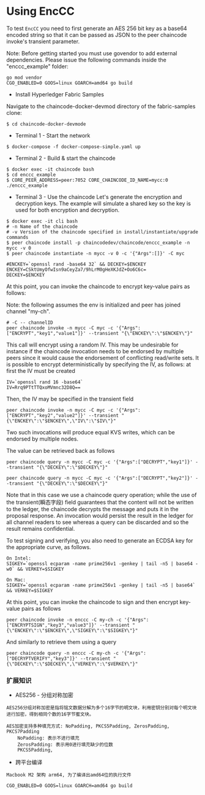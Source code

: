 # Using EncCC

To test `EncCC` you need to first generate an AES 256 bit key as a base64
encoded string so that it can be passed as JSON to the peer chaincode
invoke's transient parameter.

Note: Before getting started you must use govendor to add external dependencies.  Please issue the following commands inside the "enccc_example" folder:
```
go mod vendor
CGO_ENABLED=0 GOOS=linux GOARCH=amd64 go build
```

* Install Hyperledger Fabric Samples

Navigate to the chaincode-docker-devmod directory of the fabric-samples clone:

```
$ cd chaincode-docker-devmode
```
  
* Terminal 1 - Start the network 

```
$ docker-compose -f docker-compose-simple.yaml up
```

* Terminal 2 - Build & start the chaincode

```
$ docker exec -it chaincode bash
$ cd enccc_example
$ CORE_PEER_ADDRESS=peer:7052 CORE_CHAINCODE_ID_NAME=mycc:0 ./enccc_example
```

* Terminal 3 - Use the chaincode
Let's generate the encryption and decryption keys.  The example will simulate a shared key so the key is used for both encryption and decryption.
```
$ docker exec -it cli bash 
# -n Name of the chaincode
# -v Version of the chaincode specified in install/instantiate/upgrade commands
$ peer chaincode install -p chaincodedev/chaincode/enccc_example -n mycc -v 0
$ peer chaincode instantiate -n mycc -v 0 -c '{"Args":[]}' -C myc

#ENCKEY=`openssl rand -base64 32` && DECKEY=$ENCKEY
ENCKEY=CSktUmyOfwIsn9aCeyZa7/9hLrM0gHeXKJdZ+Oo6C6c=
DECKEY=$ENCKEY

```

At this point, you can invoke the chaincode to encrypt key-value pairs as
follows:

Note: the following assumes the env is initialized and peer has joined channel "my-ch".
```
# -C -- channelID
peer chaincode invoke -n mycc -C myc -c '{"Args":["ENCRYPT","key1","value1"]}' --transient "{\"ENCKEY\":\"$ENCKEY\"}"
```

This call will encrypt using a random IV. This may be undesirable for
instance if the chaincode invocation needs to be endorsed by multiple
peers since it would cause the endorsement of conflicting read/write sets.
It is possible to encrypt deterministically by specifying the IV, as
follows: at first the IV must be created

```
IV=`openssl rand 16 -base64`
IV=Rrq9PTtTTQxoMVmnc32D8Q==
```

Then, the IV may be specified in the transient field

```
peer chaincode invoke -n mycc -C myc -c '{"Args":["ENCRYPT","key2","value2"]}' --transient "{\"ENCKEY\":\"$ENCKEY\",\"IV\":\"$IV\"}"
```

Two such invocations will produce equal KVS writes, which can be endorsed by multiple nodes.

The value can be retrieved back as follows

```
peer chaincode query -n mycc -C myc -c '{"Args":["DECRYPT","key1"]}' --transient "{\"DECKEY\":\"$DECKEY\"}"
```
```
peer chaincode query -n mycc -C myc -c '{"Args":["DECRYPT","key2"]}' --transient "{\"DECKEY\":\"$DECKEY\"}"
```
Note that in this case we use a chaincode query operation; while the use of the
transient(瞬态字段) field guarantees that the content will not be written to the ledger,
the chaincode decrypts the message and puts it in the proposal response. An
invocation would persist the result in the ledger for all channel readers to
see whereas a query can be discarded and so the result remains confidential.

To test signing and verifying, you also need to generate an ECDSA key for the appropriate
curve, as follows.

```
On Intel:
SIGKEY=`openssl ecparam -name prime256v1 -genkey | tail -n5 | base64 -w0` && VERKEY=$SIGKEY

On Mac:
SIGKEY=`openssl ecparam -name prime256v1 -genkey | tail -n5 | base64` && VERKEY=$SIGKEY
```

At this point, you can invoke the chaincode to sign and then encrypt key-value
pairs as follows

```
peer chaincode invoke -n enccc -C my-ch -c '{"Args":["ENCRYPTSIGN","key3","value3"]}' --transient "{\"ENCKEY\":\"$ENCKEY\",\"SIGKEY\":\"$SIGKEY\"}"
```

And similarly to retrieve them using a query

```
peer chaincode query -n enccc -C my-ch -c '{"Args":["DECRYPTVERIFY","key3"]}' --transient "{\"DECKEY\":\"$DECKEY\",\"VERKEY\":\"$VERKEY\"}"
```


### 扩展知识

* AES256 - 分组对称加密
```
AES256分组对称加密是指将铭文数据分解为多个16字节的明文块，利用密钥分别对每个明文块进行加密，得到相同个数的16字节蜜文块。

AES加密支持多种填充方式: NoPadding, PKCS5Padding, ZerosPadding, PKCS7Padding
    NoPadding: 表示不进行填充
    ZerosPadding: 表示用0进行填充缺少的位数
    PKCS5Padding,
```

* 跨平台编译
```
Macbook M2 架构 arm64, 为了编译出amd64位的执行文件

CGO_ENABLED=0 GOOS=linux GOARCH=amd64 go build
```